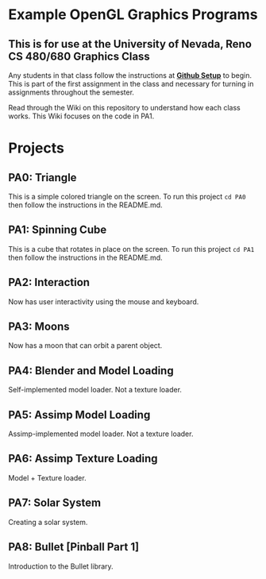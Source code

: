 # Example OpenGL Graphics Programs
## This is for use at the University of Nevada, Reno CS 480/680 Graphics Class
Any students in that class follow the instructions at [**Github Setup**](https://github.com/HPC-Vis/computer-graphics/wiki/Github-Setup) to begin. This is part of the first assignment in the class and necessary for turning in assignments throughout the semester.

Read through the Wiki on this repository to understand how each class works. This Wiki focuses on the code in PA1.

# Projects

## PA0: Triangle
This is a simple colored triangle on the screen. To run this project ```cd PA0``` then follow the instructions in the README.md.

## PA1: Spinning Cube
This is a cube that rotates in place on the screen. To run this project ```cd PA1``` then follow the instructions in the README.md.

## PA2: Interaction
Now has user interactivity using the mouse and keyboard.

## PA3: Moons
Now has a moon that can orbit a parent object.

## PA4: Blender and Model Loading
Self-implemented model loader. Not a texture loader.

## PA5: Assimp Model Loading
Assimp-implemented model loader. Not a texture loader.

## PA6: Assimp Texture Loading
Model + Texture loader.

## PA7: Solar System
Creating a solar system.

## PA8: Bullet [Pinball Part 1]
Introduction to the Bullet library.
